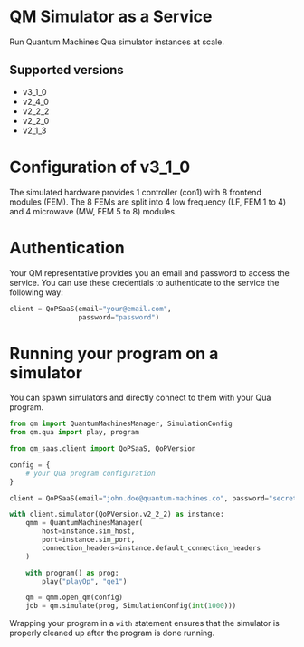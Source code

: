 # QM Simulator as a Service

Run Quantum Machines Qua simulator instances at scale.

## Supported versions
 * v3_1_0
 * v2_4_0
 * v2_2_2
 * v2_2_0
 * v2_1_3

# Configuration of v3_1_0

The simulated hardware provides 1 controller (con1) with 8 frontend modules (FEM).
The 8 FEMs are split into 4 low frequency (LF, FEM 1 to 4)  and 4 microwave (MW, FEM 5 to 8) modules.

# Authentication

Your QM representative provides you an email and password to access the service.
You can use these credentials to authenticate to the service the following way:

```python
client = QoPSaaS(email="your@email.com",
                 password="password")
```

# Running your program on a simulator

You can spawn simulators and directly connect to them with your Qua program.

```python
from qm import QuantumMachinesManager, SimulationConfig
from qm.qua import play, program

from qm_saas.client import QoPSaaS, QoPVersion

config = {
    # your Qua program configuration
}

client = QoPSaaS(email="john.doe@quantum-machines.co", password="secret")

with client.simulator(QoPVersion.v2_2_2) as instance:
    qmm = QuantumMachinesManager(
        host=instance.sim_host,
        port=instance.sim_port,
        connection_headers=instance.default_connection_headers
    )

    with program() as prog:
        play("playOp", "qe1")

    qm = qmm.open_qm(config)
    job = qm.simulate(prog, SimulationConfig(int(1000)))
```

Wrapping your program in a `with` statement ensures that the simulator is properly cleaned up after the program is done running.